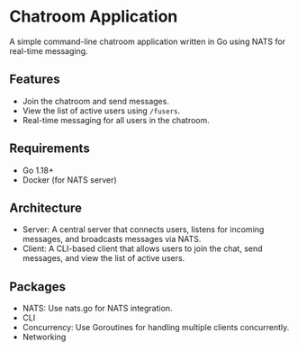 # Chatroom Application

A simple command-line chatroom application written in Go using NATS for real-time messaging.

## Features
- Join the chatroom and send messages.
- View the list of active users using `/fusers`.
- Real-time messaging for all users in the chatroom.

## Requirements
- Go 1.18+
- Docker (for NATS server)

## Architecture

- Server: A central server that connects users, listens for incoming messages, and broadcasts messages via NATS.
- Client: A CLI-based client that allows users to join the chat, send messages, and view the list of active users.

## Packages

- NATS: Use nats.go for NATS integration.
- CLI
- Concurrency: Use Goroutines for handling multiple clients concurrently.
- Networking